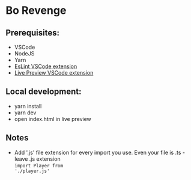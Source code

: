 # Bo Revenge

## Prerequisites:
- VSCode
- NodeJS
- Yarn
- [EsLint VSCode extension](https://marketplace.visualstudio.com/items?itemName=dbaeumer.vscode-eslint)
- [Live Preview VSCode extension](https://marketplace.visualstudio.com/items?itemName=ms-vscode.live-server)

## Local development:
- yarn install
- yarn dev
- open index.html in live preview

## Notes
- Add '.js' file extension for every import you use. Even your file is .ts - leave .js extension<br>
<code>import Player from './player.js'</code>